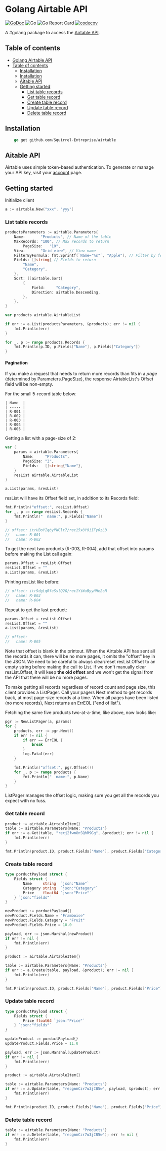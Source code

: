 <!-- markdownlint-disable MD010 -->
# Golang Airtable API

[![GoDoc](https://godoc.org/github.com/Squirrel-Entreprise/airtable?status.svg)](https://pkg.go.dev/github.com/Squirrel-Entreprise/airtable)
![Go](https://github.com/Squirrel-Entreprise/airtable/workflows/Go/badge.svg)
![Go Report Card](https://goreportcard.com/badge/github.com/Squirrel-Entreprise/airtable)
[![codecov](https://codecov.io/gh/Squirrel-Entreprise/airtable/branch/main/graph/badge.svg)](https://codecov.io/gh/Squirrel-Entreprise/airtable)

A #golang package to access the [Airtable API](https://airtable.com/api).

## Table of contents

- [Golang Airtable API](#golang-airtable-api)
- [Table of contents](#table-of-contents)
  - [Installation](#installation)
  - [Installation](#installation)
  - [Aitable API](#aitable-api)
  - [Getting started](#getting-started)
    - [List table records](#list-table-records)
    - [Get table record](#get-table-record)
    - [Create table record](#create-table-record)
    - [Update table record](#update-table-record)
    - [Delete table record](#delete-table-record)

## Installation

```go
    go get github.com/Squirrel-Entreprise/airtable
```

## Aitable API

Airtable uses simple token-based authentication. To generate or manage your API key, visit your [account](https://airtable.com/account) page.

## Getting started

Initialize client

```go
a := airtable.New("xxx", "yyy")
```

### List table records

```go
productsParameters := airtable.Parameters{
	Name:       "Products", // Name of the table
	MaxRecords: "100", // Max records to return
    	PageSize:   "10",
	View:       "Grid view", // View name
	FilterByFormula: fmt.Sprintf(`Name="%s"`, "Apple"), // Filter by formula
	Fields: []string{ // Fields to return
		"Name",
		"Category",
	},
	Sort: []airtable.Sort{
		{
			Field:     "Category",
			Direction: airtable.Descending,
		},
	},
}

var products airtable.AirtableList

if err := a.List(productsParameters, &products); err != nil {
	fmt.Println(err)
}

for _, p := range products.Records {
	fmt.Println(p.ID, p.Fields["Name"], p.Fields["Category"])
}
```

#### Pagination

If you make a request that needs to return more records than fits in a _page_ (determined by Parameters.PageSize), the response AirtableList's Offset field will be non-empty.

For the small 5-record table below:

```none
| Name  |
| ----- |
| R-001 |
| R-002 |
| R-003 |
| R-004 |
| R-005 |
```

Getting a list with a page-size of 2:

```go
var (
	params = airtable.Parameters{
		Name:     "Products",
		PageSize: "2",
		Fields:   []string{"Name"},
	}
	resList airtable.AirtableList
)

a.List(params, &resList)
```

resList will have its Offset field set, in addition to its Records field:

```go
fmt.Println("offset:", resList.Offset)
for _, p := range resList.Records {
	fmt.Println("  name:", p.Fields["Name"])
}

// offset: itrUBoYIqbyPWClt7/rec15x8Y8iIFy0zLD
//   name: R-001
//   name: R-002
```

To get the next two products (R-003, R-004), add that offset into params before making the List call again:

```go
params.Offset = resList.Offset
resList.Offset = ""
a.List(params, &resList)
```

Printing resList like before:

```go
// offset: itr9dgLqRfeSslQ2G/rec1YiWuByyHHe2cM
//   name: R-003
//   name: R-004
```

Repeat to get the last product:

```go
params.Offset = resList.Offset
resList.Offset = ""
a.List(params, &resList)

// offset:
//   name: R-005
```

Note that offset is blank in the printout.  When the Airtable API has sent all the records it can, there will be no more pages, it omits the "offset" key in the JSON.  We need to be careful to always clear/reset resList.Offset to an empty string before making the call to List.  If we don't manually clear resList.Offset, it will keep **the old offset** and we won't get the signal from the API that there will be no more pages.

To make getting all records regardless of record count and page size, this client provides a ListPager.  Call your pagers Next method to get records back, at most page-size records at a time.  When all pages have been listed (no more records), Next returns an ErrEOL ("end of list").

Fetching the same five products two-at-a-time, like above, now looks like:

```go
pgr := NewListPager(a, params)
for {
	products, err := pgr.Next()
	if err != nil {
		if err == ErrEOL {
			break
		}
		log.Fatal(err)
	}

	fmt.Println("offset:", pgr.Offset())
	for _, p := range products {
		fmt.Println("  name:", p.Name)
	}
}
```

ListPager manages the offset logic, making sure you get all the records you expect with no fuss.

### Get table record

```go
product := airtable.AirtableItem{}
table := airtable.Parameters{Name: "Products"}
if err := a.Get(table, "recj2fwn8nSQhR9Gg", &product); err != nil {
	fmt.Println(err)
}

fmt.Println(product.ID, product.Fields["Name"], product.Fields["Category"])
```

### Create table record

```go
type porductPayload struct {
	Fields struct {
		Name     string  `json:"Name"`
		Category string  `json:"Category"`
		Price    float64 `json:"Price"`
	} `json:"fields"`
}

newProduct := porductPayload{}
newProduct.Fields.Name = "Framboise"
newProduct.Fields.Category = "Fruit"
newProduct.Fields.Price = 10.0

payload, err := json.Marshal(newProduct)
if err != nil {
	fmt.Println(err)
}

product := airtable.AirtableItem{}

table := airtable.Parameters{Name: "Products"}
if err := a.Create(table, payload, &product); err != nil {
	fmt.Println(err)
}

fmt.Println(product.ID, product.Fields["Name"], product.Fields["Price"])
```

### Update table record

```go
type porductPayload struct {
	Fields struct {
		Price float64 `json:"Price"`
	} `json:"fields"`
}

updateProduct := porductPayload{}
updateProduct.Fields.Price = 11.0

payload, err := json.Marshal(updateProduct)
if err != nil {
	fmt.Println(err)
}

product := airtable.AirtableItem{}

table := airtable.Parameters{Name: "Products"}
if err := a.Update(table, "recgnmCzr7u3jCB5w", payload, &product); err != nil {
	fmt.Println(err)
}

fmt.Println(product.ID, product.Fields["Name"], product.Fields["Price"])
```

### Delete table record

```go
table := airtable.Parameters{Name: "Products"}
if err := a.Delete(table, "recgnmCzr7u3jCB5w"); err != nil {
	fmt.Println(err)
}
```

